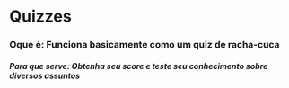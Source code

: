 # Quizzes

### Oque é: Funciona basicamente como um quiz de racha-cuca
##### Para que serve: Obtenha seu score e teste seu conhecimento sobre diversos assuntos
